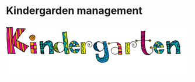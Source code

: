 #                                                        Kindergarden management

![readme](/src/main/resources/img/readme.png)
